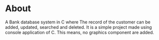 # About
A Bank database system in C where The record of the customer can be added, updated, searched and deleted. It is a simple project made using console application of C. This means, no graphics component are added.
